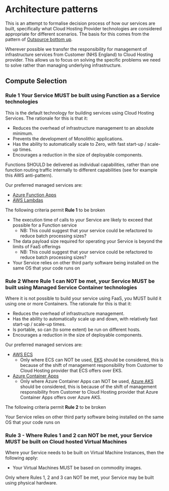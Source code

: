 # Architecture patterns

This is an attempt to formalise decision process of how our services are built, specifically what Cloud Hosting Provider technologies are considered appropriate for different scenarios. The basis for this comes from the pattern of [Outsource bottom up]((patterns/outsource-bottom-up.md)).

Wherever possible we transfer the responsibility for management of infrastructure services from Customer (NHS England) to Cloud Hosting provider. This allows us to focus on solving the specific problems we need to solve rather than managing underlying infrastructure.

## Compute Selection

### Rule 1 Your Service MUST be built using __Function as a Service__ technologies
This is the default technology for building services using Cloud Hosting Services. The rationale for this is that it:

* Reduces the overhead of infrastructure management to an absolute minimum.
* Prevents the development of Monolithic applications.
* Has the ability to automatically scale to Zero, with fast start-up / scale-up times.
* Encourages a reduction in the size of deployable components.

Functions SHOULD be delivered as individual capabilities, rather than one function routing traffic internally to different capabilities (see for example this AWS anti-pattern).

Our preferred managed services are:

* [Azure Function Apps](https://learn.microsoft.com/en-us/azure/architecture/serverless-quest/reference-architectures)
* [AWS Lambdas](https://docs.aws.amazon.com/whitepapers/latest/serverless-multi-tier-architectures-api-gateway-lambda/sample-architecture-patterns.html)


The following criteria permit __Rule 1__ to be broken

* The execution time of calls to your Service are likely to exceed that possible for a Function service
    * NB: This could suggest that your service could be refactored to reduce batch processing sizes?
* The data payload size required for operating your Service is beyond the limits of FaaS offerings
    * NB: This could suggest that your service could be refactored to reduce batch processing sizes?
* Your Service relies on other third party software being installed on the same OS that your code runs on

### Rule 2 Where Rule 1 can NOT be met, your Service MUST be built using __Managed Service Container__ technologies

Where it is not possible to build your service using FaaS, you MUST build it using one or more Containers. The rationale for this is that it:

* Reduces the overhead of infrastructure management.
* Has the ability to automatically scale up and down, with relatively fast start-up / scale-up times.
* Is portable, so can (to some extent) be run on different hosts.
* Encourages a reduction in the size of deployable components.

Our preferred managed services are:

* [AWS ECS](https://aws.amazon.com/ecs/)
    * Only where ECS can NOT be used, [EKS](https://aws.amazon.com/eks/) should be considered, this is because of the shift of management responsibility from Customer to Cloud Hosting provider that ECS offers over EKS.
* [Azure Container Apps](https://techcommunity.microsoft.com/t5/apps-on-azure-blog/build-intelligent-apps-and-microservices-with-azure-container/ba-p/3982588) 
    * Only where Azure Container Apps can NOT be used, [Azure AKS](https://learn.microsoft.com/en-us/azure/architecture/reference-architectures/containers/aks-microservices/aks-microservices) should be considered, this is because of the shift of management responsibility from Customer to Cloud Hosting provider that Azure Container Apps offers over Azure AKS.

The following criteria permit __Rule 2__ to be broken

Your Service relies on other third party software being installed on the same OS that your code runs on

### Rule 3 - Where Rules 1 and 2 can NOT be met, your Service MUST be built on Cloud hosted Virtual Machines

Where your Service needs to be built on Virtual Machine Instances, then the following apply:

* Your Virtual Machines MUST be based on commodity images.

Only where Rules 1, 2 and 3 can NOT be met, your Service may be built using physical hardware.